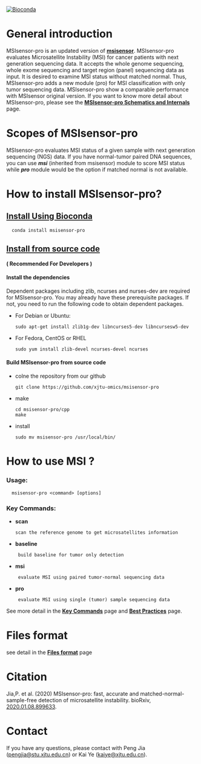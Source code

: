 [![Bioconda](https://img.shields.io/conda/dn/bioconda/snakemake.svg?label=Bioconda)](https://bioconda.github.io/recipes/snakemake/README.html)

# General introduction

MSIsensor-pro is an updated version of **[msisensor](https://github.com/ding-lab/msisensor)**. MSIsensor-pro evaluates Microsatellite Instability (MSI) for cancer patients with next generation sequencing data. It accepts the whole genome sequencing, whole exome sequencing and target region (panel) sequencing data as input.  It is desired to examine MSI status without matched normal. Thus, MSIsensor-pro adds a new module (pro) for MSI classification with only tumor sequencing data. MSIsensor-pro show a comparable performance with MSIsensor original version. If you want to know more detail about MSIsensor-pro, please see the **[MSIsensor-pro Schematics and Internals](https://github.com/xjtu-omics/msisensor-pro/wiki/MSIsensor-pro-Schematics-and-Internals)** page.

# Scopes of MSIsensor-pro

MSIsensor-pro evaluates MSI status of a given sample with next generation sequencing (NGS) data. If you have normal-tumor paired DNA sequences, you can use _**msi**_ (inherited from msisensor) module to score MSI status while _**pro**_ module would be the option if matched normal is not available.

# How to install MSIsensor-pro?


## [ Install Using Bioconda ](https://github.com/xjtu-omics/msisensor-pro/wiki/How-to-install-MSIsensor-pro#install-from-source-code)


      conda install msisensor-pro
      

## [ Install from source code ](https://github.com/xjtu-omics/msisensor-pro/wiki/How-to-install-MSIsensor-pro#install-from-source-code)

**( Recommended For Developers )**


#### Install the dependencies
  Dependent packages including zlib, ncurses and nurses-dev are required for MSIsensor-pro. You may already have these prerequisite packages. If not, you need to run the following code to obtain dependent packages.

* For Debian or Ubuntu:

      sudo apt-get install zlib1g-dev libncurses5-dev libncursesw5-dev

* For Fedora, CentOS or RHEL

      sudo yum install zlib-devel ncurses-devel ncurses

#### Build MSIsensor-pro from source code
* colne the repository from our github

      git clone https://github.com/xjtu-omics/msisensor-pro

* make 

      cd msisensor-pro/cpp
      make
 
* install

      sudo mv msisensor-pro /usr/local/bin/


 

# How to use MSI ? 

### Usage:   
   
      msisensor-pro <command> [options]

### Key Commands:

* **scan**
	  
      scan the reference genome to get microsatellites information

* **baseline**

	   build baseline for tumor only detection

* **msi**

	   evaluate MSI using paired tumor-normal sequencing data

* **pro**

	   evaluate MSI using single (tumor) sample sequencing data 

See more detail in the **[Key Commands](https://github.com/xjtu-omics/msisensor-pro/wiki/Key-Commands)** page and **[Best Practices](https://github.com/xjtu-omics/msisensor-pro/wiki/Best-Practices)** page.

# Files  format

  see detail in the **[Files format](https://github.com/xjtu-omics/msisensor-pro/wiki/Files-format)** page
## 

# Citation
  Jia,P. et al. (2020) MSIsensor-pro: fast, accurate and matched-normal-sample-free detection of microsatellite instability. bioRxiv, [2020.01.08.899633](https://doi.org/10.1101/2020.01.08.899633).
   
# Contact

If you have any questions, please contact with Peng Jia (pengjia@stu.xjtu.edu.cn) or Kai Ye (kaiye@xjtu.edu.cn).


